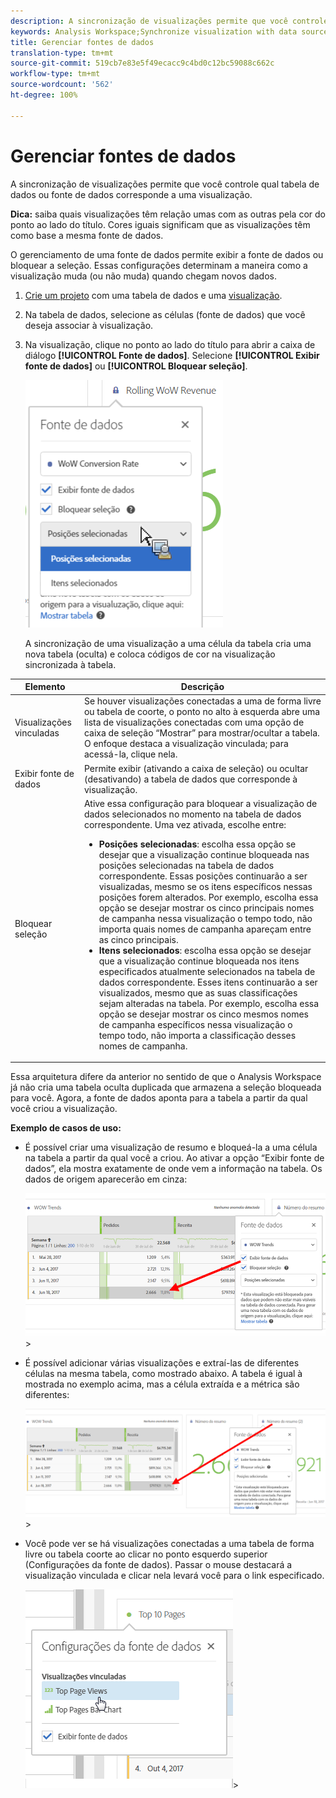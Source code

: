 ```yaml
---
description: A sincronização de visualizações permite que você controle qual tabela de dados ou fonte de dados corresponde a uma visualização.
keywords: Analysis Workspace;Synchronize visualization with data source
title: Gerenciar fontes de dados
translation-type: tm+mt
source-git-commit: 519cb7e83e5f49ecacc9c4bd0c12bc59088c662c
workflow-type: tm+mt
source-wordcount: '562'
ht-degree: 100%

---
```



# Gerenciar fontes de dados

A sincronização de visualizações permite que você controle qual tabela de dados ou fonte de dados corresponde a uma visualização.

**Dica:** saiba quais visualizações têm relação umas com as outras pela cor do ponto ao lado do título. Cores iguais significam que as visualizações têm como base a mesma fonte de dados.

O gerenciamento de uma fonte de dados permite exibir a fonte de dados ou bloquear a seleção. Essas configurações determinam a maneira como a visualização muda (ou não muda) quando chegam novos dados.

1. [Crie um projeto](//help/analyze/analysis-workspace/home.md) com uma tabela de dados e uma [visualização](/help/analyze/analysis-workspace/visualizations/freeform-analysis-visualizations.md).
1. Na tabela de dados, selecione as células (fonte de dados) que você deseja associar à visualização.
1. Na visualização, clique no ponto ao lado do título para abrir a caixa de diálogo **[!UICONTROL Fonte de dados]**. Selecione **[!UICONTROL Exibir fonte de dados]** ou **[!UICONTROL Bloquear seleção]**.

   ![](assets/manage-data-source.png)

   A sincronização de uma visualização a uma célula da tabela cria uma nova tabela (oculta) e coloca códigos de cor na visualização sincronizada à tabela.

| Elemento | Descrição |
|--- |--- |
| Visualizações vinculadas | Se houver visualizações conectadas a uma de forma livre ou tabela de coorte, o ponto no alto à esquerda abre uma lista de visualizações conectadas com uma opção de caixa de seleção “Mostrar” para mostrar/ocultar a tabela.  O enfoque destaca a visualização vinculada; para acessá-la, clique nela. |
| Exibir fonte de dados | Permite exibir (ativando a caixa de seleção) ou ocultar (desativando) a tabela de dados que corresponde à visualização. |
| Bloquear seleção | Ative essa configuração para bloquear a visualização de dados selecionados no momento na tabela de dados correspondente. Uma vez ativada, escolhe entre:  <ul><li>**Posições selecionadas**: escolha essa opção se desejar que a visualização continue bloqueada nas posições selecionadas na tabela de dados correspondente. Essas posições continuarão a ser visualizadas, mesmo se os itens específicos nessas posições forem alterados. Por exemplo, escolha essa opção se desejar mostrar os cinco principais nomes de campanha nessa visualização o tempo todo, não importa quais nomes de campanha apareçam entre as cinco principais.</li> <li>**Itens selecionados**: escolha essa opção se desejar que a visualização continue bloqueada nos itens especificados atualmente selecionados na tabela de dados correspondente. Esses itens continuarão a ser visualizados, mesmo que as suas classificações sejam alteradas na tabela. Por exemplo, escolha essa opção se desejar mostrar os cinco mesmos nomes de campanha específicos nessa visualização o tempo todo, não importa a classificação desses nomes de campanha.</li></ul> |

Essa arquitetura difere da anterior no sentido de que o Analysis Workspace já não cria uma tabela oculta duplicada que armazena a seleção bloqueada para você. Agora, a fonte de dados aponta para a tabela a partir da qual você criou a visualização.

**Exemplo de casos de uso:**

* É possível criar uma visualização de resumo e bloqueá-la a uma célula na tabela a partir da qual você a criou. Ao ativar a opção “Exibir fonte de dados”, ela mostra exatamente de onde vem a informação na tabela. Os dados de origem aparecerão em cinza:

   ![](assets/data-source2.png)>
* É possível adicionar várias visualizações e extraí-las de diferentes células na mesma tabela, como mostrado abaixo. A tabela é igual à mostrada no exemplo acima, mas a célula extraída e a métrica são diferentes:

   ![](assets/data-source3.png)>
* Você pode ver se há visualizações conectadas a uma tabela de forma livre ou tabela coorte ao clicar no ponto esquerdo superior (Configurações da fonte de dados). Passar o mouse destacará a visualização vinculada e clicar nela levará você para o link especificado.

   ![](assets/linked-visualizations.png)>
